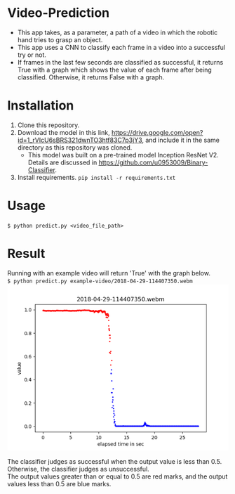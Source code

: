 # Video-Prediction  
- This app takes, as a parameter, a path of a video in which the robotic hand tries to grasp an object.   
- This app uses a CNN to classify each frame in a video into a successful try or not.  
- If frames in the last few seconds are classified as successful, it returns True with a graph which shows the value of each frame after being classified. Otherwise, it returns False with a graph.  

# Installation
1. Clone this repository.  
2. Download the model in this link, https://drive.google.com/open?id=1_rVIcU6sBRS321dwnTO3htf83C7p3jY3, and include it in the same directory as this repository was cloned.  
    - This model was built on a pre-trained model Inception ResNet V2. Details are discussed in https://github.com/u0953009/Binary-Classifier.  
3. Install requirements. `pip install -r requirements.txt`  

# Usage  
`$ python predict.py <video_file_path>`  

# Result  
Running with an example video will return 'True' with the graph below.  
`$ python predict.py example-video/2018-04-29-114407350.webm`  
<img src="https://github.com/u0953009/images/blob/master/video/Figure_1.png">    

The classifier judges as successful when the output value is less than 0.5. Otherwise, the classifier judges as unsuccessful.  
The output values greater than or equal to 0.5 are red marks, and the output values less than 0.5 are blue marks.   
